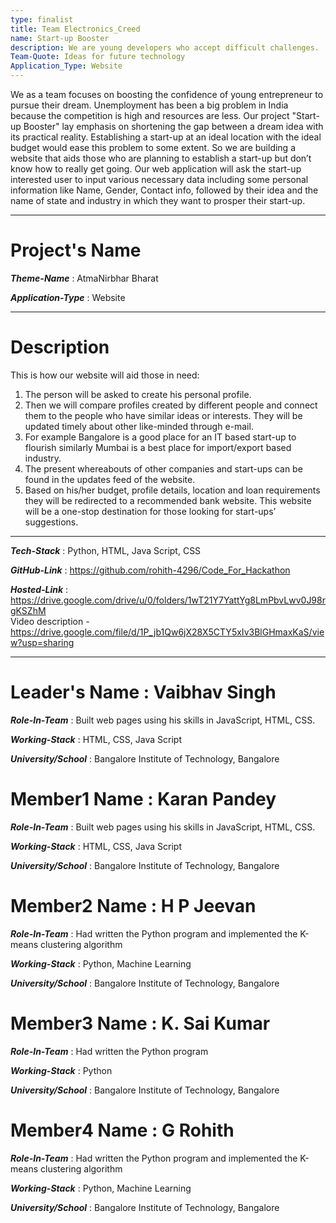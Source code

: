 ```yaml
---
type: finalist                   
title: Team Electronics_Creed
name: Start-up Booster
description: We are young developers who accept difficult challenges.
Team-Quote: Ideas for future technology
Application_Type: Website
---
```


We as a team focuses on boosting the confidence of young entrepreneur to pursue their dream. Unemployment has been a big problem in India because the competition is high and resources are less. Our project "Start-up Booster" lay emphasis on shortening the gap between a dream idea with its practical reality. Establishing a start-up at an ideal location with the ideal budget would ease this problem to some extent. So we are building a website that aids those who are planning to establish a start-up but don’t know how to really get going. Our web application will ask the start-up interested user to input various necessary data including some personal information like Name, Gender, Contact info, followed by their idea and the name of state and industry in which they want to prosper their start-up.

---

# Project's Name

_**Theme-Name**_ : AtmaNirbhar Bharat

_**Application-Type**_ :  Website

---

# Description

This is how our website will aid those in need:
1.	The person will be asked to create his personal profile.
2.	Then we will compare profiles created by different people and connect them to the people who have similar ideas or interests. They will be updated timely about other like-minded through e-mail.
3.	For example Bangalore is a good place for an IT based start-up to flourish similarly Mumbai is a best place for import/export based industry.
4.	The present whereabouts of other companies and start-ups can be found in the updates feed of the website.
5.	Based on his/her budget, profile details, location and loan requirements they will be redirected to a recommended bank website.
This website will be a one-stop destination for those looking for start-ups’ suggestions.


---

_**Tech-Stack**_  :  Python, HTML, Java Script, CSS

_**GitHub-Link**_ : https://github.com/rohith-4296/Code_For_Hackathon  

_**Hosted-Link**_ : https://drive.google.com/drive/u/0/folders/1wT21Y7YattYg8LmPbvLwv0J98rgKSZhM <br>
                    Video description - https://drive.google.com/file/d/1P_jb1Qw6jX28X5CTY5xIv3BlGHmaxKaS/view?usp=sharing


---


# Leader's Name :  Vaibhav Singh

_**Role-In-Team**_  : Built web pages using his skills in JavaScript, HTML, CSS.

_**Working-Stack**_ : HTML, CSS, Java Script

_**University/School**_ : Bangalore Institute of Technology, Bangalore


# Member1 Name :  Karan Pandey

_**Role-In-Team**_  : Built web pages using his skills in JavaScript, HTML, CSS.

_**Working-Stack**_ : HTML, CSS, Java Script

_**University/School**_ : Bangalore Institute of Technology, Bangalore



# Member2 Name :  H P Jeevan

_**Role-In-Team**_  : Had written the Python program and implemented the K-means clustering algorithm

_**Working-Stack**_ : Python, Machine Learning

_**University/School**_ : Bangalore Institute of Technology, Bangalore



# Member3 Name :  K. Sai Kumar

_**Role-In-Team**_  : Had written the Python program

_**Working-Stack**_ : Python

_**University/School**_ :  Bangalore Institute of Technology, Bangalore



# Member4 Name :  G Rohith 

_**Role-In-Team**_  : Had written the Python program and implemented the K-means clustering algorithm

_**Working-Stack**_ : Python, Machine Learning

_**University/School**_ : Bangalore Institute of Technology, Bangalore
